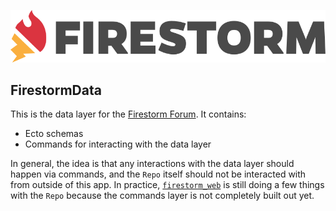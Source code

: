 ![Firestorm](../firestorm_web/web/static/assets/images/firestorm-logo.png)
## FirestormData

This is the data layer for the [Firestorm Forum](../../README.md). It contains:

- Ecto schemas
- Commands for interacting with the data layer

In general, the idea is that any interactions with the data layer should happen
via commands, and the `Repo` itself should not be interacted with from outside of
this app. In practice, [`firestorm_web`](../firestorm_web) is still doing a few
things with the `Repo` because the commands layer is not completely built out
yet.
